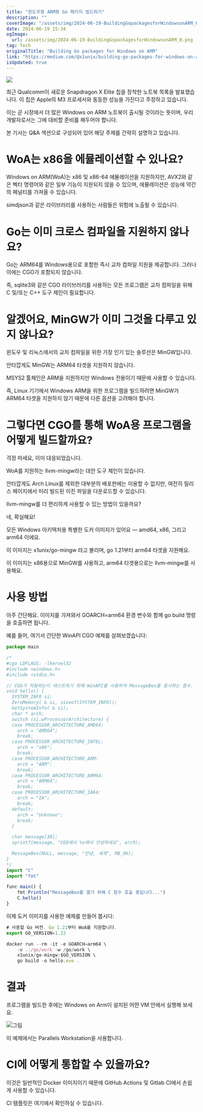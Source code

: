 ```yaml
---
title: "윈도우용 ARM용 Go 패키지 빌드하기"
description: ""
coverImage: "/assets/img/2024-06-19-BuildingGopackagesforWindowsonARM_0.png"
date: 2024-06-19 15:34
ogImage:
  url: /assets/img/2024-06-19-BuildingGopackagesforWindowsonARM_0.png
tag: Tech
originalTitle: "Building Go packages for Windows on ARM"
link: "https://medium.com/@x1unix/building-go-packages-for-windows-on-arm-d181fa4e3bfc"
isUpdated: true
---
```


<img src="/assets/img/2024-06-19-BuildingGopackagesforWindowsonARM_0.png" />

최근 Qualcomm이 새로운 Snapdragon X Elite 칩을 장착한 노트북 목록을 발표했습니다. 이 칩은 Apple의 M3 프로세서와 동등한 성능을 가진다고 주장하고 있습니다.

이는 곧 시장에서 더 많은 Windows on ARM 노트북이 출시될 것이라는 뜻이며, 우리 개발자로서는 그에 대비할 준비를 해두어야 합니다.

본 기사는 Q&A 섹션으로 구성되어 있어 해당 주제를 간략히 설명하고 있습니다.

<div class="content-ad"></div>

# WoA는 x86을 에뮬레이션할 수 있나요?

Windows on ARM(WoA)는 x86 및 x86-64 에뮬레이션을 지원하지만, AVX2와 같은 벡터 명령어와 같은 일부 기능이 지원되지 않을 수 있으며, 에뮬레이션은 성능에 약간의 페널티를 가져올 수 있습니다.

simdjson과 같은 라이브러리를 사용하는 사람들은 위험에 노출될 수 있습니다.

# Go는 이미 크로스 컴파일을 지원하지 않나요?

<div class="content-ad"></div>

Go는 ARM64를 Windows용으로 포함한 즉시 교차 컴파일 지원을 제공합니다. 그러나 이에는 CGO가 포함되지 않습니다.

즉, sqlite3와 같은 CGO 라이브러리를 사용하는 모든 프로그램은 교차 컴파일을 위해 C 및/또는 C++ 도구 체인이 필요합니다.

# 알겠어요, MinGW가 이미 그것을 다루고 있지 않나요?

윈도우 및 리눅스에서의 교차 컴파일을 위한 가장 인기 있는 솔루션은 MinGW입니다.

<div class="content-ad"></div>

안타깝게도 MinGW는 ARM64 타겟을 지원하지 않습니다.

MSYS2 툴체인은 ARM을 지원하지만 Windows 전용이기 때문에 사용할 수 있습니다.

즉, Linux 기기에서 Windows ARM을 위한 프로그램을 빌드하려면 MinGW가 ARM64 타겟을 지원하지 않기 때문에 다른 옵션을 고려해야 합니다.

# 그렇다면 CGO를 통해 WoA용 프로그램을 어떻게 빌드할까요?

<div class="content-ad"></div>

걱정 마세요, 이미 대응되었습니다.

WoA를 지원하는 llvm-mingw라는 대안 도구 체인이 있습니다.

안타깝게도 Arch Linux를 제외한 대부분의 배포판에는 이용할 수 없지만, 여전히 릴리스 페이지에서 미리 빌드된 이진 파일을 다운로드할 수 있습니다.

llvm-mingw를 더 편리하게 사용할 수 있는 방법이 있을까요?

<div class="content-ad"></div>

네, 확실해요!

모든 Windows 아키텍처용 특별한 도커 이미지가 있어요 — amd64, x86, 그리고 arm64 이에요.

이 이미지는 x1unix/go-mingw 라고 불리며, go 1.21부터 arm64 타겟을 지원해요.

이 이미지는 x86용으로 MinGW를 사용하고, arm64 타겟용으로는 llvm-mingw를 사용해요.

<div class="content-ad"></div>

# 사용 방법

아주 간단해요. 이미지를 가져와서 GOARCH=arm64 환경 변수와 함께 go build 명령을 호출하면 됩니다.

예를 들어, 여기서 간단한 WinAPI CGO 예제를 살펴보겠습니다:

```js
package main

/*
#cgo LDFLAGS: -lkernel32
#include <windows.h>
#include <stdio.h>

// CGO가 작동하는지 테스트하기 위해 WinAPI를 사용하여 MessageBox를 표시하는 함수.
void hello() {
  SYSTEM_INFO si;
  ZeroMemory( & si, sizeof(SYSTEM_INFO));
  GetSystemInfo( & si);
  char * arch;
  switch (si.wProcessorArchitecture) {
  case PROCESSOR_ARCHITECTURE_AMD64:
    arch = "AMD64";
    break;
  case PROCESSOR_ARCHITECTURE_INTEL:
    arch = "x86";
    break;
  case PROCESSOR_ARCHITECTURE_ARM:
    arch = "ARM";
    break;
  case PROCESSOR_ARCHITECTURE_ARM64:
    arch = "ARM64";
    break;
  case PROCESSOR_ARCHITECTURE_IA64:
    arch = "IA";
    break;
  default:
    arch = "Unknown";
    break;
  }

  char message[30];
  sprintf(message, "CGO에서 %s에서 안녕하세요", arch);

  MessageBox(NULL, message, "안녕, 세계", MB_OK);
}
*/
import "C"
import "fmt"

func main() {
    fmt.Println("MessageBox를 열기 위해 C 함수 호출 중입니다...")
    C.hello()
}
```

<div class="content-ad"></div>

이제 도커 이미지를 사용한 예제를 만들어 봅시다:

```js
# 사용할 Go 버전. Go 1.21부터 WoA를 지원합니다.
export GO_VERSION=1.22

docker run --rm -it -e GOARCH=arm64 \
    -v .:/go/work -w /go/work \
    x1unix/go-mingw:$GO_VERSION \
    go build -o hello.exe .
```

# 결과

프로그램을 빌드한 후에는 Windows on Arm이 설치된 어떤 VM 안에서 실행해 보세요.

<div class="content-ad"></div>

![그림](/assets/img/2024-06-19-BuildingGopackagesforWindowsonARM_1.png)

이 예제에서는 Parallels Workstation을 사용합니다.

# CI에 어떻게 통합할 수 있을까요?

이것은 일반적인 Docker 이미지이기 때문에 GitHub Actions 및 Gitlab CI에서 손쉽게 사용할 수 있습니다.

<div class="content-ad"></div>

CI 템플릿은 여기에서 확인하실 수 있습니다.
